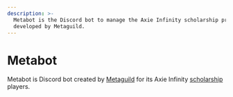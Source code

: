 ```yaml
---
description: >-
  Metabot is the Discord bot to manage the Axie Infinity scholarship program
  developed by Metaguild.
---
```


# Metabot

Metabot is Discord bot created by [Metaguild](https://metaguild.com) for its Axie Infinity [scholarship](https://metaguild.notion.site/New-Player-Guide-efdf9e7b0a5f4a43b728cefd5d67df47) players.
